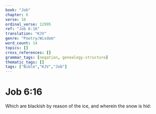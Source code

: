 ```yaml
---
book: "Job"
chapter: 6
verse: 16
ordinal_verse: 12995
ref: "Job 6:16"
translation: "KJV"
genre: "Poetry/Wisdom"
word_count: 14
topics: []
cross_references: []
grammar_tags: [negation, genealogy-structure]
thematic_tags: []
tags: ["Bible","KJV","Job"]
---
```


# Job 6:16

Which are blackish by reason of the ice, and wherein the snow is hid:

